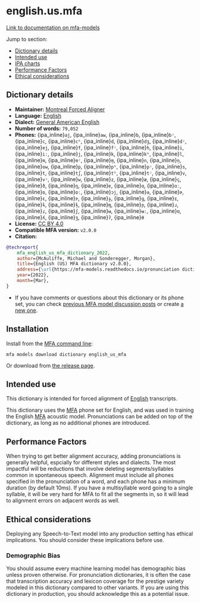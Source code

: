
# english.us.mfa

[Link to documentation on mfa-models](https://mfa-models.readthedocs.io/en/main/dictionary/english_us_mfa.html)

Jump to section:

- [Dictionary details](#dictionary-details)
- [Intended use](#intended-use)
- [IPA charts](#ipa-charts)
- [Performance Factors](#performance-factors)
- [Ethical considerations](#ethical-considerations)

## Dictionary details

- **Maintainer:** [Montreal Forced Aligner](https://montreal-forced-aligner.readthedocs.io/)
- **Language:** [English](https://en.wikipedia.org/wiki/English_language)
- **Dialect:** [General American English](https://en.wikipedia.org/wiki/General_American_English)
- **Number of words:** `79,052`
- **Phones:** {ipa_inline}`aj`, {ipa_inline}`aw`, {ipa_inline}`b`, {ipa_inline}`bʲ`, {ipa_inline}`c`, {ipa_inline}`cʰ`, {ipa_inline}`d`, {ipa_inline}`dʒ`, {ipa_inline}`dʲ`, {ipa_inline}`ej`, {ipa_inline}`f`, {ipa_inline}`fʲ`, {ipa_inline}`h`, {ipa_inline}`i`, {ipa_inline}`iː`, {ipa_inline}`j`, {ipa_inline}`k`, {ipa_inline}`kʰ`, {ipa_inline}`l`, {ipa_inline}`m`, {ipa_inline}`mʲ`, {ipa_inline}`m̩`, {ipa_inline}`n`, {ipa_inline}`n̩`, {ipa_inline}`ow`, {ipa_inline}`p`, {ipa_inline}`pʰ`, {ipa_inline}`pʲ`, {ipa_inline}`s`, {ipa_inline}`t`, {ipa_inline}`tʃ`, {ipa_inline}`tʰ`, {ipa_inline}`tʲ`, {ipa_inline}`v`, {ipa_inline}`vʲ`, {ipa_inline}`w`, {ipa_inline}`z`, {ipa_inline}`æ`, {ipa_inline}`ç`, {ipa_inline}`ð`, {ipa_inline}`ŋ`, {ipa_inline}`ɐ`, {ipa_inline}`ɑ`, {ipa_inline}`ɑː`, {ipa_inline}`ɒ`, {ipa_inline}`ɒː`, {ipa_inline}`ɔj`, {ipa_inline}`ə`, {ipa_inline}`ɚ`, {ipa_inline}`ɛ`, {ipa_inline}`ɝ`, {ipa_inline}`ɟ`, {ipa_inline}`ɡ`, {ipa_inline}`ɪ`, {ipa_inline}`ɫ`, {ipa_inline}`ɫ̩`, {ipa_inline}`ɱ`, {ipa_inline}`ɲ`, {ipa_inline}`ɹ`, {ipa_inline}`ɾ`, {ipa_inline}`ʃ`, {ipa_inline}`ʉ`, {ipa_inline}`ʉː`, {ipa_inline}`ʊ`, {ipa_inline}`ʎ`, {ipa_inline}`ʒ`, {ipa_inline}`ʔ`, {ipa_inline}`θ`
- **License:** [CC BY 4.0](https://github.com/MontrealCorpusTools/mfa-models/tree/main/dictionary/english/us_mfa/v2.0.0/LICENSE)
- **Compatible MFA version:** `v2.0.0`
- **Citation:**

```bibtex
@techreport{
	mfa_english_us_mfa_dictionary_2022,
	author={McAuliffe, Michael and Sonderegger, Morgan},
	title={English (US) MFA dictionary v2.0.0},
	address={\url{https://mfa-models.readthedocs.io/pronunciation dictionary/English/English (US) MFA dictionary v2_0_0.html}},
	year={2022},
	month={Mar},
}
```

- If you have comments or questions about this dictionary or its phone set, you can check [previous MFA model discussion posts](https://github.com/MontrealCorpusTools/mfa-models/discussions?discussions_q=English+US+MFA+dictionary+v2.0.0) or create [a new one](https://github.com/MontrealCorpusTools/mfa-models/discussions/new).

## Installation

Install from the [MFA command line](https://montreal-forced-aligner.readthedocs.io/en/latest/user_guide/models/index.html):

```
mfa models download dictionary english_us_mfa
```

Or download from [the release page](https://github.com/MontrealCorpusTools/mfa-models/releases/tag/dictionary-english_us_mfa-v2.0.0).

## Intended use

This dictionary is intended for forced alignment of [English](https://en.wikipedia.org/wiki/English_language) transcripts.

This dictionary uses the [MFA](https://mfa-models.readthedocs.io/en/refactor/mfa_phone_set.html#english) phone set for English, and was used in training the English [MFA](https://mfa-models.readthedocs.io/en/refactor/mfa_phone_set.html#english) acoustic model.
Pronunciations can be added on top of the dictionary, as long as no additional phones are introduced.

## Performance Factors

When trying to get better alignment accuracy, adding pronunciations is generally helpful, espcially for different styles and dialects.  The most impactful will be reductions that
involve deleting segments/syllables common in spontaneous speech.  Alignment must include all phones specified in the pronunciation of a word, and each phone has
a minimum duration (by default 10ms). If you have a multisyllable word going to a single syllable, it will be very hard for MFA to fit all the segments in,
so it will lead to alignment errors on adjacent words as well.

## Ethical considerations

Deploying any Speech-to-Text model into any production setting has ethical implications. You should consider these implications before use.

### Demographic Bias

You should assume every machine learning model has demographic bias unless proven otherwise.
For pronunciation dictionaries, it is often the case that transcription accuracy and lexicon coverage for the prestige variety modeled in this dictionary compared to other variants.
If you are using this dictionary in production, you should acknowledge this as a potential issue.
